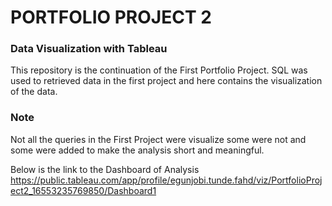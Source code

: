 # PORTFOLIO PROJECT 2
### Data Visualization with Tableau

This repository is the continuation of the
First Portfolio Project. SQL was used to retrieved
data in the first project and here contains the
visualization of the data. 

### Note
Not all the queries in the First Project were
visualize some were not and some were added
to make the analysis short and meaningful.


Below is the link to the Dashboard of Analysis 
 https://public.tableau.com/app/profile/egunjobi.tunde.fahd/viz/PortfolioProject2_16553235769850/Dashboard1
